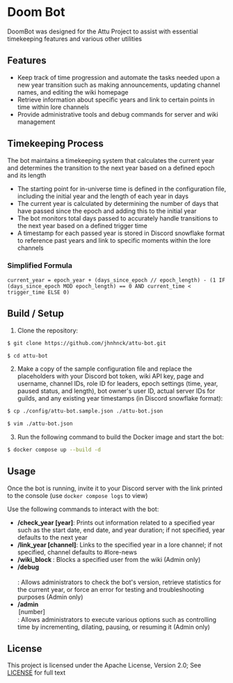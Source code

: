# Doom Bot

DoomBot was designed for the Attu Project to assist with essential timekeeping features and various other utilities

## Features

- Keep track of time progression and automate the tasks needed upon a new year transition such as making announcements, updating channel names, and editing the wiki homepage
- Retrieve information about specific years and link to certain points in time within lore channels
- Provide administrative tools and debug commands for server and wiki management

## Timekeeping Process

The bot maintains a timekeeping system that calculates the current year and determines the transition to the next year based on a defined epoch and its length

- The starting point for in-universe time is defined in the configuration file, including the initial year and the length of each year in days
- The current year is calculated by determining the number of days that have passed since the epoch and adding this to the initial year
- The bot monitors total days passed to accurately handle transitions to the next year based on a defined trigger time
- A timestamp for each passed year is stored in Discord snowflake format to reference past years and link to specific moments within the lore channels

### Simplified Formula

```
current_year = epoch_year + (days_since_epoch // epoch_length) - (1 IF (days_since_epoch MOD epoch_length) == 0 AND current_time < trigger_time ELSE 0)
```

## Build / Setup

1. Clone the repository:

```bash
$ git clone https://github.com/jhnhnck/attu-bot.git

$ cd attu-bot
```

2. Make a copy of the sample configuration file and replace the placeholders with your Discord bot token, wiki API key, page and username, channel IDs, role ID for leaders, epoch settings (time, year, paused status, and length), bot owner's user ID, actual server IDs for guilds, and any existing year timestamps (in Discord snowflake format):
```bash
$ cp ./config/attu-bot.sample.json ./attu-bot.json

$ vim ./attu-bot.json
```

3. Run the following command to build the Docker image and start the bot:

```bash
$ docker compose up --build -d
```

## Usage

Once the bot is running, invite it to your Discord server with the link printed to the console (use `docker compose logs` to view)

Use the following commands to interact with the bot:

- **/check_year [year]**: Prints out information related to a specified year such as the start date, end date, and year duration; if not specified, year defaults to the next year
- **/link_year <year> [channel]**: Links to the specified year in a lore channel; if not specified, channel defaults to #lore-news
- **/wiki_block <user> <reason>**: Blocks a specified user from the wiki (Admin only)
- **/debug <option>**: Allows administrators to check the bot's version, retrieve statistics for the current year, or force an error for testing and troubleshooting purposes (Admin only)
- **/admin <option> [number]**: Allows administrators to execute various options such as controlling time by incrementing, dilating, pausing, or resuming it (Admin only)

## License

This project is licensed under the Apache License, Version 2.0; See [LICENSE](LICENSE) for full text
